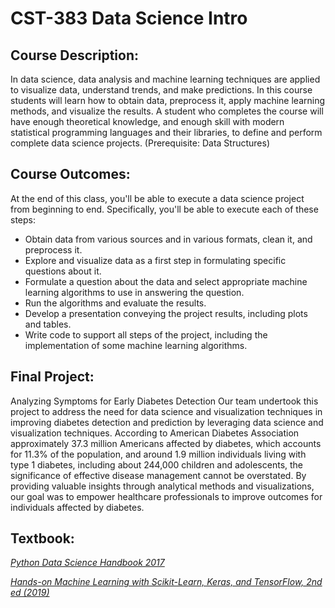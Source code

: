 # CST-383 Data Science Intro

## Course Description: 

In data science, data analysis and machine learning techniques are applied to visualize data, understand trends, and make predictions. In this course students will learn how to obtain data, preprocess it, apply machine learning methods, and visualize the results. A student who completes the course will have enough theoretical knowledge, and enough skill with modern statistical programming languages and their libraries, to define and perform complete data science projects. (Prerequisite: Data Structures)

## Course Outcomes:
At the end of this class, you'll be able to execute a data science project from beginning to end.  Specifically, you'll be able to execute each of these steps:

- Obtain data from various sources and in various formats, clean it, and preprocess it.
- Explore and visualize data as a first step in formulating specific questions about it.
- Formulate a question about the data and select appropriate machine learning algorithms to use in answering the question.
- Run the algorithms and evaluate the results.
- Develop a presentation conveying the project results, including plots and tables.
- Write code to support all steps of the project, including the implementation of some machine learning algorithms.

## Final Project:

Analyzing Symptoms for Early Diabetes Detection
Our team undertook this project to address the need for data science and visualization techniques in improving diabetes detection and prediction by leveraging data science and visualization techniques. According to American Diabetes Association approximately 37.3 million Americans affected by diabetes, which accounts for 11.3% of the population, and around 1.9 million individuals living with type 1 diabetes, including about 244,000 children and adolescents, the significance of effective disease management cannot be overstated. By providing valuable insights through analytical methods and visualizations, our goal was to empower healthcare professionals to improve outcomes for individuals affected by diabetes.

## Textbook: 
[*Python Data Science Handbook 2017*](https://github.com/Jamham1020/final-projects/blob/main/CST-383-Data-Science/Python%20Data%20Science%20Handbook.pdf) 

[*Hands-on Machine Learning with Scikit-Learn, Keras, and TensorFlow, 2nd ed (2019)*](https://github.com/wdp-007/Deep-learning-books/blob/master/1.%20Machine%20Leaning%20and%20Deep%20Learning/Hands%20on%20Machine%20Learning%20with%20Scikit%20Learn%20Keras%20and%20TensorFlow%202nd%20Edition-2019.pdf)

